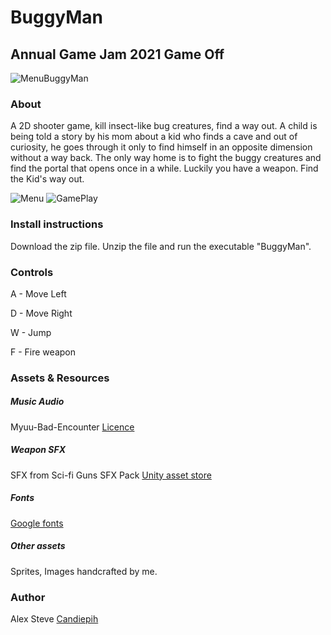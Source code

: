 # BuggyMan

## Annual Game Jam 2021 Game Off
![MenuBuggyMan](https://user-images.githubusercontent.com/44834632/144320052-c3cb221c-d714-4852-acc4-f027d0087685.png)


### About

A 2D shooter game, kill insect-like bug creatures, find a way out.
A child is being told a story by his mom about a kid who finds a cave and out of curiosity, he goes through it only to find himself in an opposite dimension without a way back.
The only way home is to fight the buggy creatures and find the portal that opens once in a while. Luckily you have a weapon. Find the Kid's way out.

![Menu](https://user-images.githubusercontent.com/44834632/144709059-56912798-7485-4092-823c-706b94581d8a.png)
![GamePlay](https://user-images.githubusercontent.com/44834632/144709078-d9662b78-fb38-4eda-86b0-570c652cc967.png)

### Install instructions

Download the zip file. Unzip the file and run the executable "BuggyMan".

### Controls

A - Move Left

D - Move Right

W - Jump

F - Fire weapon

### Assets & Resources

##### Music Audio

Myuu-Bad-Encounter [Licence](https://creativecommons.org/licenses/by/3.0/)

##### Weapon SFX

SFX from Sci-fi Guns SFX Pack [Unity asset store](https://assetstore.unity.com/packages/audio/sound-fx/sci-fi-guns-sfx-pack-181144)

##### Fonts

[Google fonts](https://fonts.google.com/)

##### Other assets

Sprites, Images handcrafted by me.

### Author

Alex Steve [Candiepih](https://github.com/candiepih/)
